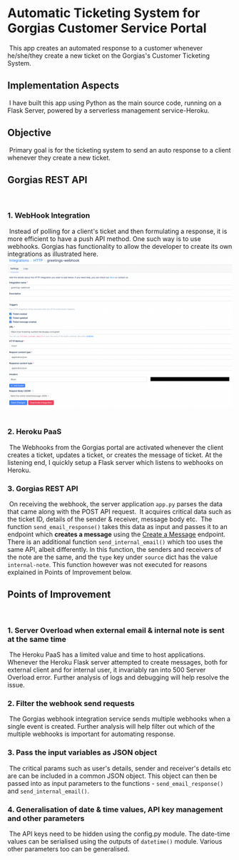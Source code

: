 # Automatic Ticketing System for Gorgias Customer Service Portal
​
This app creates an automated response to a customer whenever he/she/they create a new ticket on the Gorgias's Customer Ticketing System.
​
## Implementation Aspects
​
I have built this app using Python as the main source code, running on a Flask Server, powered by a serverless management service-Heroku.
​
## Objective
​
Primary goal is for the ticketing system to send an auto response to a client whenever they create a new ticket.
​
## Gorgias REST API
​
### 1. WebHook Integration
​
Instead of polling for a client's ticket and then formulating  a response, it is more efficient to have a push API method. One such way is to use webhooks.
Gorgias has functionality to allow the developer to create its own integrations as illustrated here.
![image](static/img/webhook-integration.png)
​
### 2. Heroku PaaS
​
The Webhooks from the Gorgias portal are activated whenever the client creates a ticket, updates a ticket, or creates the message of ticket.
At the listening end, I quickly setup a Flask server which listens to webhooks on Heroku.
​
### 3. Gorgias REST API
​
On receiving the webhook, the server application `app.py` parses the data that came along with the POST API request.
​
It acquires critical data such as the ticket ID, details of the sender & receiver, message body etc.
​
The function `send_email_response()` takes this data as input and passes it to an endpoint which **creates a message** using the [Create a Message](https://developers.gorgias.com/reference/post_api-tickets-ticket-id-messages) endpoint.
​
There is an additional function `send_internal_email()` which too uses the same API, albeit differently.
In this function, the senders and receivers of the note are the same, and the `type` key under `source` dict has the value `internal-note`.
This function however was not executed for reasons explained in Points of Improvement below.
​
## Points of Improvement
​
### 1. Server Overload when external email & internal note is sent at the same time
​
The Heroku PaaS has a limited value and time to host applications. Whenever the Heroku Flask server attempted to create messages, both for external client and for internal user, it invariably ran into 500 Server Overload error. Further analysis of logs and debugging will help resolve the issue.
​
### 2. Filter the webhook send requests
​
The Gorgias webhook integration service sends multiple webhooks when a single event is created. Further analysis will help filter out which of the multiple webhooks is important for automating response.
​
### 3. Pass the input variables as JSON object
​
The critical params such as user's details, sender and receiver's details etc are can be included in a common JSON object. This object can then be passed into as input parameters to the functions - `send_email_response()` and `send_internal_email()`.
​
### 4. Generalisation of date & time values, API key management and other parameters
​
The API keys need to be hidden using the config.py module. The date-time values can be serialised using the outputs of `datetime()` module. Various other parameters too can be generalised.